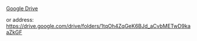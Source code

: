 [Google Drive](https://drive.google.com/drive/folders/1tqOh4ZqGeK6BJd_aCvbMETwD9kaaZkGF)

or address: https://drive.google.com/drive/folders/1tqOh4ZqGeK6BJd_aCvbMETwD9kaaZkGF